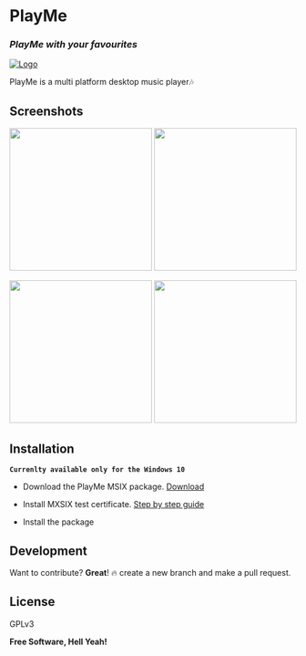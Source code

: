 # PlayMe
### _PlayMe with your favourites_

[![Logo](https://github.com/UdithaIshan/playMe/blob/screenshots/screenshots/PlayMeLogo.png)]()

PlayMe is a multi platform desktop music player🎶

## Screenshots
<p> <img height=250px src="https://github.com/UdithaIshan/play-me/blob/screenshots/screenshots/1.png">  <img height=250px src="https://github.com/UdithaIshan/play-me/blob/screenshots/screenshots/2.png"></p>
<p> <img height=250px src="https://github.com/UdithaIshan/play-me/blob/screenshots/screenshots/3.png">  <img height=250px src="https://github.com/UdithaIshan/play-me/blob/screenshots/screenshots/4.png">

## Installation

**``Currenlty available only for the Windows 10``**

- Download the PlayMe MSIX package.
[Download](https://mega.nz/file/IV1GEJBS#zVe3EPivPciUGgzOyl_zvtllbNS0Zw0raTKKmVqY0Es)

- Install MXSIX test certificate.
[Step by step guide](https://www.advancedinstaller.com/install-test-certificate-from-msix.html)

- Install the package

## Development

Want to contribute? **Great**! 🔥
create a new branch and make a pull request.

## License

GPLv3

**Free Software, Hell Yeah!**




